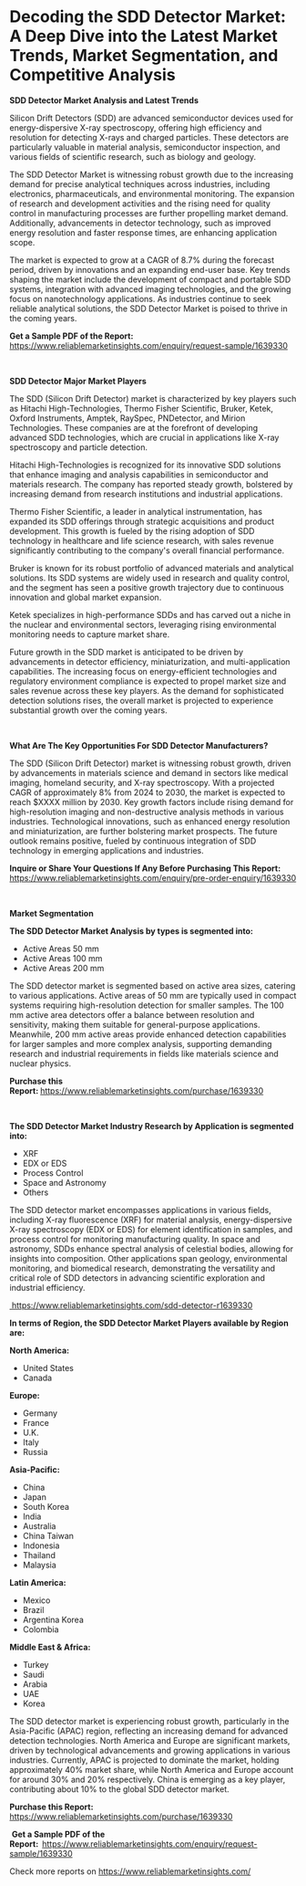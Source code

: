 <p><h1>Decoding the SDD Detector Market: A Deep Dive into the Latest Market Trends, Market Segmentation, and Competitive Analysis</h1></p><p><strong>SDD Detector Market Analysis and Latest Trends</strong></p>
<p><p>Silicon Drift Detectors (SDD) are advanced semiconductor devices used for energy-dispersive X-ray spectroscopy, offering high efficiency and resolution for detecting X-rays and charged particles. These detectors are particularly valuable in material analysis, semiconductor inspection, and various fields of scientific research, such as biology and geology.</p><p>The SDD Detector Market is witnessing robust growth due to the increasing demand for precise analytical techniques across industries, including electronics, pharmaceuticals, and environmental monitoring. The expansion of research and development activities and the rising need for quality control in manufacturing processes are further propelling market demand. Additionally, advancements in detector technology, such as improved energy resolution and faster response times, are enhancing application scope.</p><p>The market is expected to grow at a CAGR of 8.7% during the forecast period, driven by innovations and an expanding end-user base. Key trends shaping the market include the development of compact and portable SDD systems, integration with advanced imaging technologies, and the growing focus on nanotechnology applications. As industries continue to seek reliable analytical solutions, the SDD Detector Market is poised to thrive in the coming years.</p></p>
<p><strong>Get a Sample PDF of the Report:&nbsp;</strong> <a href="https://www.reliablemarketinsights.com/enquiry/request-sample/1639330?utm_campaign=2280&utm_medium=2&utm_source=Github&utm_content=ia&utm_term=06042025&utm_id=sdd-detector">https://www.reliablemarketinsights.com/enquiry/request-sample/1639330</a></p>
<p>&nbsp;</p>
<p><strong>SDD Detector Major Market Players</strong></p>
<p><p>The SDD (Silicon Drift Detector) market is characterized by key players such as Hitachi High-Technologies, Thermo Fisher Scientific, Bruker, Ketek, Oxford Instruments, Amptek, RaySpec, PNDetector, and Mirion Technologies. These companies are at the forefront of developing advanced SDD technologies, which are crucial in applications like X-ray spectroscopy and particle detection.</p><p>Hitachi High-Technologies is recognized for its innovative SDD solutions that enhance imaging and analysis capabilities in semiconductor and materials research. The company has reported steady growth, bolstered by increasing demand from research institutions and industrial applications. </p><p>Thermo Fisher Scientific, a leader in analytical instrumentation, has expanded its SDD offerings through strategic acquisitions and product development. This growth is fueled by the rising adoption of SDD technology in healthcare and life science research, with sales revenue significantly contributing to the company's overall financial performance.</p><p>Bruker is known for its robust portfolio of advanced materials and analytical solutions. Its SDD systems are widely used in research and quality control, and the segment has seen a positive growth trajectory due to continuous innovation and global market expansion. </p><p>Ketek specializes in high-performance SDDs and has carved out a niche in the nuclear and environmental sectors, leveraging rising environmental monitoring needs to capture market share. </p><p>Future growth in the SDD market is anticipated to be driven by advancements in detector efficiency, miniaturization, and multi-application capabilities. The increasing focus on energy-efficient technologies and regulatory environment compliance is expected to propel market size and sales revenue across these key players. As the demand for sophisticated detection solutions rises, the overall market is projected to experience substantial growth over the coming years.</p></p>
<p>&nbsp;</p>
<p><strong>What Are The Key Opportunities For SDD Detector Manufacturers?</strong></p>
<p><p>The SDD (Silicon Drift Detector) market is witnessing robust growth, driven by advancements in materials science and demand in sectors like medical imaging, homeland security, and X-ray spectroscopy. With a projected CAGR of approximately 8% from 2024 to 2030, the market is expected to reach $XXXX million by 2030. Key growth factors include rising demand for high-resolution imaging and non-destructive analysis methods in various industries. Technological innovations, such as enhanced energy resolution and miniaturization, are further bolstering market prospects. The future outlook remains positive, fueled by continuous integration of SDD technology in emerging applications and industries.</p></p>
<p><strong>Inquire or Share Your Questions If Any Before Purchasing This Report:</strong> <a href="https://www.reliablemarketinsights.com/enquiry/pre-order-enquiry/1639330?utm_campaign=2280&utm_medium=2&utm_source=Github&utm_content=ia&utm_term=06042025&utm_id=sdd-detector">https://www.reliablemarketinsights.com/enquiry/pre-order-enquiry/1639330</a></p>
<p>&nbsp;</p>
<p><strong>Market Segmentation</strong></p>
<p><strong>The SDD Detector Market Analysis by types is segmented into:</strong></p>
<p><ul><li>Active Areas 50 mm</li><li>Active Areas 100 mm</li><li>Active Areas 200 mm</li></ul></p>
<p><p>The SDD detector market is segmented based on active area sizes, catering to various applications. Active areas of 50 mm are typically used in compact systems requiring high-resolution detection for smaller samples. The 100 mm active area detectors offer a balance between resolution and sensitivity, making them suitable for general-purpose applications. Meanwhile, 200 mm active areas provide enhanced detection capabilities for larger samples and more complex analysis, supporting demanding research and industrial requirements in fields like materials science and nuclear physics.</p></p>
<p><strong>Purchase this Report:&nbsp;</strong><a href="https://www.reliablemarketinsights.com/purchase/1639330?utm_campaign=2280&utm_medium=2&utm_source=Github&utm_content=ia&utm_term=06042025&utm_id=sdd-detector">https://www.reliablemarketinsights.com/purchase/1639330</a></p>
<p>&nbsp;</p>
<p><strong>The SDD Detector Market Industry Research by Application is segmented into:</strong></p>
<p><ul><li>XRF</li><li>EDX or EDS</li><li>Process Control</li><li>Space and Astronomy</li><li>Others</li></ul></p>
<p><p>The SDD detector market encompasses applications in various fields, including X-ray fluorescence (XRF) for material analysis, energy-dispersive X-ray spectroscopy (EDX or EDS) for element identification in samples, and process control for monitoring manufacturing quality. In space and astronomy, SDDs enhance spectral analysis of celestial bodies, allowing for insights into composition. Other applications span geology, environmental monitoring, and biomedical research, demonstrating the versatility and critical role of SDD detectors in advancing scientific exploration and industrial efficiency.</p></p>
<p><a href="https://www.reliablemarketinsights.com/sdd-detector-r1639330?utm_campaign=2280&utm_medium=2&utm_source=Github&utm_content=ia&utm_term=06042025&utm_id=sdd-detector">&nbsp;https://www.reliablemarketinsights.com/sdd-detector-r1639330</a></p>
<p><strong>In terms of Region, the SDD Detector Market Players available by Region are:</strong></p>
<p>
    <p> <strong> North America: </strong>
        <ul>
            <li>United States</li>
            <li>Canada</li>
        </ul>
        </p> 
    <p> <strong> Europe: </strong>
        <ul>
            <li>Germany</li>
            <li>France</li>
            <li>U.K.</li>
            <li>Italy</li>
            <li>Russia</li>
        </ul>
        </p> 
    <p> <strong> Asia-Pacific: </strong>
        <ul>
            <li>China</li>
            <li>Japan</li>
            <li>South Korea</li>
            <li>India</li>
            <li>Australia</li>
            <li>China Taiwan</li>
            <li>Indonesia</li>
            <li>Thailand</li>
            <li>Malaysia</li>
        </ul>
        </p> 
    <p> <strong> Latin America: </strong>
        <ul>
            <li>Mexico</li>
            <li>Brazil</li>
            <li>Argentina Korea</li>
            <li>Colombia</li>
        </ul>
        </p> 
    <p> <strong> Middle East & Africa: </strong>
        <ul>
            <li>Turkey</li>
            <li>Saudi</li>
            <li>Arabia</li>
            <li>UAE</li>
            <li>Korea</li>
        </ul>
    </p>
    </p>
<p><p>The SDD detector market is experiencing robust growth, particularly in the Asia-Pacific (APAC) region, reflecting an increasing demand for advanced detection technologies. North America and Europe are significant markets, driven by technological advancements and growing applications in various industries. Currently, APAC is projected to dominate the market, holding approximately 40% market share, while North America and Europe account for around 30% and 20% respectively. China is emerging as a key player, contributing about 10% to the global SDD detector market.</p></p>
<p><strong>Purchase this Report: </strong><a href="https://www.reliablemarketinsights.com/purchase/1639330?utm_campaign=2280&utm_medium=2&utm_source=Github&utm_content=ia&utm_term=06042025&utm_id=sdd-detector">https://www.reliablemarketinsights.com/purchase/1639330</a></p>
<p>&nbsp;<strong>Get a Sample PDF of the Report:&nbsp;&nbsp;</strong><a href="https://www.reliablemarketinsights.com/enquiry/request-sample/1639330?utm_campaign=2280&utm_medium=2&utm_source=Github&utm_content=ia&utm_term=06042025&utm_id=sdd-detector">https://www.reliablemarketinsights.com/enquiry/request-sample/1639330</a></p>
<p><strong></strong></p>
<p>Check more reports on <a href="https://www.reliablemarketinsights.com/?utm_campaign=2280&utm_medium=2&utm_source=Github&utm_content=ia&utm_term=06042025&utm_id=sdd-detector">https://www.reliablemarketinsights.com/</a></p>